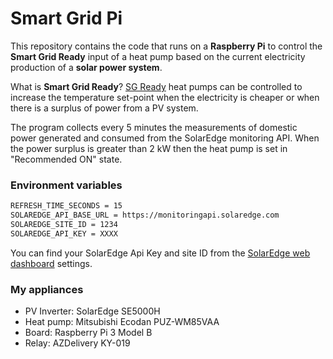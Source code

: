 # Smart Grid Pi

This repository contains the code that runs on a **Raspberry Pi** to control the **Smart Grid Ready** input of a heat pump based on the current electricity production of a **solar power system**.

What is **Smart Grid Ready**? [SG Ready](http://heatpumpingtechnologies.org/archive/hpc2017/wp-content/uploads/2017/08/O.2.3.2-Flexibility-of-heat-pump-pools-The-use-of-SG-Ready-from-an-aggregators-perspective.pdf) heat pumps can be controlled to increase the temperature set-point when the electricity is cheaper or when there is a surplus of power from a PV system.

The program collects every 5 minutes the measurements of domestic power generated and consumed from the SolarEdge monitoring API. When the power surplus is greater than 2 kW then the heat pump is set in "Recommended ON" state.



### Environment variables
```bash
REFRESH_TIME_SECONDS = 15
SOLAREDGE_API_BASE_URL = https://monitoringapi.solaredge.com
SOLAREDGE_SITE_ID = 1234
SOLAREDGE_API_KEY = XXXX
```

You can find your SolarEdge Api Key and site ID from the [SolarEdge web dashboard](https://monitoring.solaredge.com/solaredge-web/p/login) settings.


### My appliances

- PV Inverter: SolarEdge SE5000H
- Heat pump: Mitsubishi Ecodan PUZ-WM85VAA
- Board: Raspberry Pi 3 Model B
- Relay: AZDelivery KY-019

